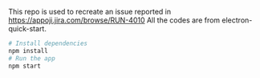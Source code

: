 This repo is used to recreate an issue reported in https://appoji.jira.com/browse/RUN-4010
All the codes are from electron-quick-start.

```bash
# Install dependencies
npm install
# Run the app
npm start
```


